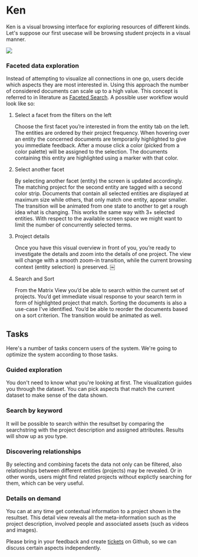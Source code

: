 # Ken

Ken is a visual browsing interface for exploring resources of different kinds. Let's suppose our first usecase will be browsing student projects in a visual manner.

![](http://f.cl.ly/items/1R3P0C3V2R0k3b1l3L00/ken.png)



### Faceted data exploration

Instead of attempting to visualize all connections in one go, users decide which aspects they are most interested in. Using this approach the number of considered documents can scale up to a high value. This concept is referred to in literature as [Faceted Search](http://en.wikipedia.org/wiki/Faceted_search). A possible user workflow would look like so:


1. Select a facet from the filters on the left
   
   Choose the first facet you’re interested in from the entity tab on the left. The entities are ordered by their project frequency. When hovering over an entity the concerned documents are temporarily highlighted to give you immediate feedback. After a mouse click a color (picked from a color palette) will be assigned to the selection. The documents containing this entity are highlighted using a marker with that color.

2. Select another facet

   By selecting another facet (entity) the screen is updated accordingly. The matching project for the second entity are tagged with a second color strip. Documents that contain all selected entities are displayed at maximum size while others, that only match one entity, appear smaller. The transition will be animated from one state to another to get a rough idea what is changing. This works the same way with 3+ selected entities. With respect to the available screen space we might want to limit the number of concurrently selected terms.

3. Project details

   Once you have this visual overview in front of you, you’re ready to investigate the details and zoom into the details of one project. The view will change with a smooth zoom-in transition, while the current browsing context (entity selection) is preserved.
￼

4. Search and Sort

   From the Matrix View you’d be able to search within the current set of projects. You’d get immediate visual response to your search term in form of highlighted project that match. Sorting the documents is also a use-case I've identified. You’d be able to reorder the documents based on a sort criterion. The transition would be animated as well.

## Tasks

Here's a number of tasks concern users of the system. We're going to optimize the system according to those tasks.

### Guided exploration

You don't need to know what you're looking at first. The visualization guides you through the dataset. You can pick aspects that match the current dataset to make sense of the data shown.

### Search by keyword

It will be possible to search within the resultset by comparing the searchstring with the project description and assigned attributes. Results will show up as you type.

### Discovering relationships

By selecting and combining facets the data not only can be filtered, also relationships between different entities (projects) may be revealed. Or in other words, users might find related projects without explictly searching for them, which can be very useful.

### Details on demand

You can at any time get contextual information to a project shown in the resultset. This detail view reveals all the meta-information such as the project description, involved people and associated assets (such as videos and images).

Please bring in your feedback and create [tickets](http://github.com/michael/ken) on Github, so we can discuss certain aspects independently.
